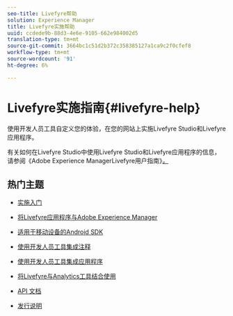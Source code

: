 ```yaml
---
seo-title: Livefyre帮助
solution: Experience Manager
title: Livefyre实施帮助
uuid: ccdede9b-88d3-4e6e-9105-662e984002d5
translation-type: tm+mt
source-git-commit: 3664bc1c51d2b372c358385127a1ca9c2f0cfef8
workflow-type: tm+mt
source-wordcount: '91'
ht-degree: 6%

---
```



# Livefyre实施指南{#livefyre-help}

使用开发人员工具自定义您的体验，在您的网站上实施Livefyre Studio和Livefyre应用程序。

有关如何在Livefyre Studio中使用Livefyre Studio和Livefyre应用程序的信息，请参阅《Adobe Experience ManagerLivefyre用户指南》[*。*](/help/using/home.md)

## 热门主题

* [实施入门](c-getting-started/c-getting-started.md)

* [将Livefyre应用程序与Adobe Experience Manager](https://helpx.adobe.com/experience-manager/6-4/sites/administering/using/livefyre.html)

* [适用于移动设备的Android SDK](c-mobile-sdks/c-android-sdk.md)

* [使用开发人员工具集成注释](/help/implementation/c-app-integrations/c-comments-integration/c-comments-integration.md)

* [使用开发人员工具集成应用程序](/help/implementation/c-getting-started/c-implementation-process/c-implementation-process.md)

* [将Livefyre与Analytics工具结合使用](/help/implementation/livefyre-analytics/livefyre-analytics.md)

* [API 文档](https://api.livefyre.com)

* [发行说明](/help/using/c-rn/c-rn.md)